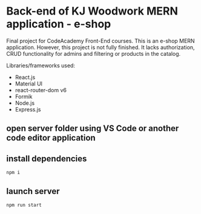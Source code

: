 # Back-end of KJ Woodwork MERN application - e-shop
Final project for CodeAcademy Front-End courses. This is an e-shop MERN application. However, this project is not fully finished. It lacks authorization, CRUD functionality for admins and filtering or products in the catalog. 

Libraries/frameworks used: 
- React.js
- Material UI
- react-router-dom v6
- Formik
- Node.js
- Express.js

## open server folder using VS Code or another code editor application
## install dependencies
```
npm i
```
## launch server
```
npm run start
```
